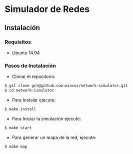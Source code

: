 # Simulador de Redes

## Instalación

### Requisitos
  - Ubuntu 14.04

### Pasos de Instalación
  - Clonar el repositorio:
  
```bash
$ git clone git@github.com:wincus/network-simulator.git
$ cd network-simulator
```
  - Para Instalar ejecute:

```bash
$ make install
```

  - Para Iniciar la simulación ejecute:

```bash
$ make start
```

  - Para generar un mapa de la red, ejecute:

```bash
$ make map
```
